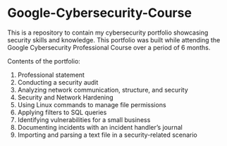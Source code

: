 # Google-Cybersecurity-Course
This is a repository to contain my cybersecurity portfolio showcasing security skills and knowledge. This portfolio was built while attending the Google Cybersecurity Professional Course over a period of 6 months.

Contents of the portfolio:

1. Professional statement
2. Conducting a security audit
3. Analyzing network communication, structure, and security
4. Security and Network Hardening
5. Using Linux commands to manage file permissions
6. Applying filters to SQL queries
7. Identifying vulnerabilities for a small business
8. Documenting incidents with an incident handler’s journal 
9. Importing and parsing a text file in a security-related scenario
